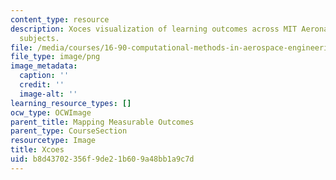 ```yaml
---
content_type: resource
description: Xoces visualization of learning outcomes across MIT Aeronautics and Astronautics
  subjects.
file: /media/courses/16-90-computational-methods-in-aerospace-engineering-spring-2014/b8d43702356f9de21b609a48bb1a9c7d_Xoces.png
file_type: image/png
image_metadata:
  caption: ''
  credit: ''
  image-alt: ''
learning_resource_types: []
ocw_type: OCWImage
parent_title: Mapping Measurable Outcomes
parent_type: CourseSection
resourcetype: Image
title: Xcoes
uid: b8d43702-356f-9de2-1b60-9a48bb1a9c7d
---
```


